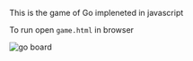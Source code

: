 This is the game of Go impleneted in javascript

To run open `game.html` in browser 

![go board](https://raw.github.com/gferrin/Go/blob/master/img/board.png)